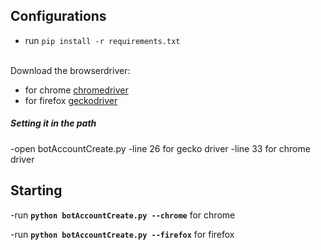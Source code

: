 ## Configurations
  - run `pip install -r requirements.txt`
<br>
Download the browserdriver:

- for chrome [chromedriver](https://chromedriver.chromium.org/downloads)
- for firefox [geckodriver](https://github.com/mozilla/geckodriver/releases)
<h5>Setting it in the path </h5> 
  -open botAccountCreate.py
    -line 26 for gecko driver
    -line 33 for chrome driver
 
## Starting 

-run <strong>`python botAccountCreate.py --chrome`</strong> for chrome

-run <strong>`python botAccountCreate.py --firefox`</strong> for firefox 
